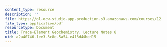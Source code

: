 ```yaml
---
content_type: resource
description: ''
file: https://ol-ocw-studio-app-production.s3.amazonaws.com/courses/12-479-trace-element-geochemistry-spring-2013/a2a407461ee33c8e5a54e413d46bed15_MIT12_479S13_lec8.pdf
file_type: application/pdf
resourcetype: Document
title: Trace-Element Geochemistry, Lecture Notes 8
uid: a2a40746-1ee3-3c8e-5a54-e413d46bed15
---
```

